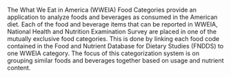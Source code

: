 The What We Eat in America (WWEIA) Food Categories provide an application to analyze foods 
and beverages as consumed in the American diet. Each of the food and beverage items that 
can be reported in WWEIA, National Health and Nutrition Examination Survey are placed in
one of the mutually exclusive food categories. This is done by linking each food code 
contained in the Food and Nutrient Database for Dietary Studies (FNDDS) to one WWEIA 
category. The focus of this categorization system is on grouping similar foods and 
beverages together based on usage and nutrient content.